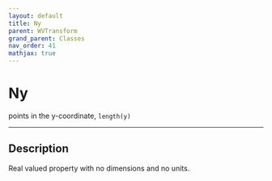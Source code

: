 ```yaml
---
layout: default
title: Ny
parent: WVTransform
grand_parent: Classes
nav_order: 41
mathjax: true
---
```


#  Ny

points in the y-coordinate, `length(y)`


---

## Description
Real valued property with no dimensions and no units.

